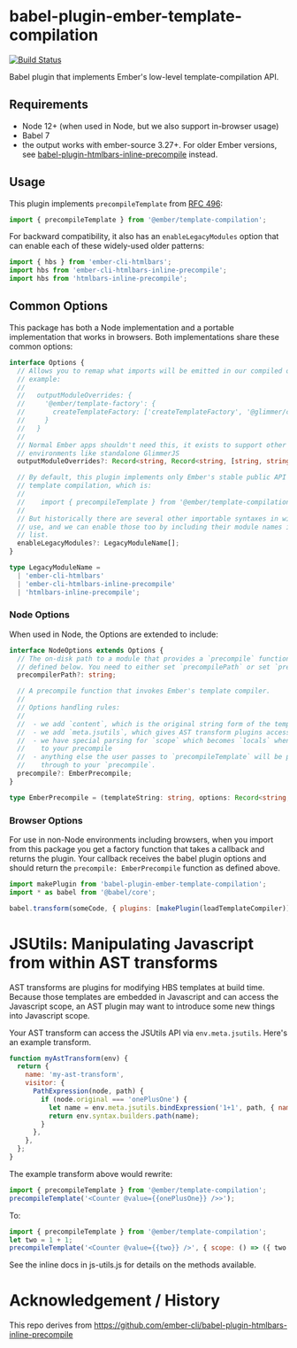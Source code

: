 # babel-plugin-ember-template-compilation

<a href="https://github.com/emberjs/babel-plugin-ember-template-compilation"><img alt="Build Status" src="https://github.com/emberjs/babel-plugin-ember-template-compilation/workflows/CI/badge.svg"></a>

Babel plugin that implements Ember's low-level template-compilation API.

## Requirements

- Node 12+ (when used in Node, but we also support in-browser usage)
- Babel 7
- the output works with ember-source 3.27+. For older Ember versions, see [babel-plugin-htmlbars-inline-precompile](https://github.com/ember-cli/babel-plugin-htmlbars-inline-precompile) instead.

## Usage

This plugin implements `precompileTemplate` from [RFC 496](https://github.com/emberjs/rfcs/blob/master/text/0496-handlebars-strict-mode.md#low-level-apis):

```js
import { precompileTemplate } from '@ember/template-compilation';
```

For backward compatibility, it also has an `enableLegacyModules` option that can enable each of these widely-used older patterns:

```js
import { hbs } from 'ember-cli-htmlbars';
import hbs from 'ember-cli-htmlbars-inline-precompile';
import hbs from 'htmlbars-inline-precompile';
```

## Common Options

This package has both a Node implementation and a portable implementation that works in browsers. Both implementations share these common options:

```ts
interface Options {
  // Allows you to remap what imports will be emitted in our compiled output. By
  // example:
  //
  //   outputModuleOverrides: {
  //     '@ember/template-factory': {
  //       createTemplateFactory: ['createTemplateFactory', '@glimmer/core'],
  //     }
  //   }
  //
  // Normal Ember apps shouldn't need this, it exists to support other
  // environments like standalone GlimmerJS
  outputModuleOverrides?: Record<string, Record<string, [string, string]>>;

  // By default, this plugin implements only Ember's stable public API for
  // template compilation, which is:
  //
  //    import { precompileTemplate } from '@ember/template-compilation';
  //
  // But historically there are several other importable syntaxes in widespread
  // use, and we can enable those too by including their module names in this
  // list.
  enableLegacyModules?: LegacyModuleName[];
}

type LegacyModuleName =
  | 'ember-cli-htmlbars'
  | 'ember-cli-htmlbars-inline-precompile'
  | 'htmlbars-inline-precompile';
```

### Node Options

When used in Node, the Options are extended to include:

```ts
interface NodeOptions extends Options {
  // The on-disk path to a module that provides a `precompile` function as
  // defined below. You need to either set `precompilePath` or set `precompile`.
  precompilerPath?: string;

  // A precompile function that invokes Ember's template compiler.
  //
  // Options handling rules:
  //
  //  - we add `content`, which is the original string form of the template
  //  - we add `meta.jsutils`, which gives AST transform plugins access to methods for manipulating the surrounding javascript scope. See "JSUtils" below.
  //  - we have special parsing for `scope` which becomes `locals` when passed
  //    to your precompile
  //  - anything else the user passes to `precompileTemplate` will be passed
  //    through to your `precompile`.
  precompile?: EmberPrecompile;
}

type EmberPrecompile = (templateString: string, options: Record<string, unknown>) => string;
```

### Browser Options

For use in non-Node environments including browsers, when you import from this package you get a factory function that takes a callback and returns the plugin. Your callback receives the babel plugin options and should return the `precompile: EmberPrecompile` function as defined above.

```js
import makePlugin from 'babel-plugin-ember-template-compilation';
import * as babel from '@babel/core';

babel.transform(someCode, { plugins: [makePlugin(loadTemplateCompiler)] });
```

# JSUtils: Manipulating Javascript from within AST transforms

AST transforms are plugins for modifying HBS templates at build time. Because those templates are embedded in Javascript and can access the Javascript scope, an AST plugin may want to introduce some new things into Javascript scope.

Your AST transform can access the JSUtils API via `env.meta.jsutils`. Here's an example transform.

```js
function myAstTransform(env) {
  return {
    name: 'my-ast-transform',
    visitor: {
      PathExpression(node, path) {
        if (node.original === 'onePlusOne') {
          let name = env.meta.jsutils.bindExpression('1+1', path, { nameHint: 'two' });
          return env.syntax.builders.path(name);
        }
      },
    },
  };
}
```

The example transform above would rewrite:

```js
import { precompileTemplate } from '@ember/template-compilation';
precompileTemplate('<Counter @value={{onePlusOne}} />>');
```

To:

```js
import { precompileTemplate } from '@ember/template-compilation';
let two = 1 + 1;
precompileTemplate('<Counter @value={{two}} />', { scope: () => ({ two }) });
```

See the inline docs in js-utils.js for details on the methods available.

# Acknowledgement / History

This repo derives from https://github.com/ember-cli/babel-plugin-htmlbars-inline-precompile
